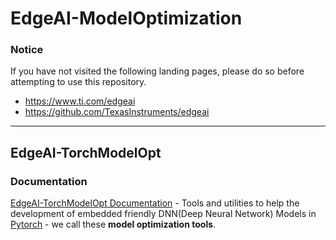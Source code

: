 # EdgeAI-ModelOptimization

### Notice
If you have not visited the following landing pages, please do so before attempting to use this repository.
- https://www.ti.com/edgeai 
- https://github.com/TexasInstruments/edgeai

<hr>

## EdgeAI-TorchModelOpt

### Documentation
[EdgeAI-TorchModelOpt Documentation](./torchmodelopt/README.md) - Tools and utilities to help the development of embedded friendly DNN(Deep Neural Network) Models in [Pytorch](https://pytorch.org) - we call these **model optimization tools**.
